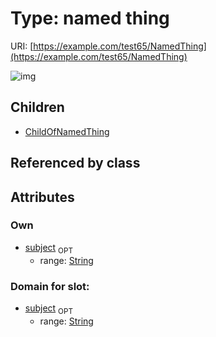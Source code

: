 
# Type: named thing




URI: [https://example.com/test65/NamedThing](https://example.com/test65/NamedThing)


![img](http://yuml.me/diagram/nofunky;dir:TB/class/[NamedThing&#124;subject:string%20%3F]^-[ChildOfNamedThing],[ChildOfNamedThing])

## Children

 * [ChildOfNamedThing](ChildOfNamedThing.md)

## Referenced by class


## Attributes


### Own

 * [subject](subject.md)  <sub>OPT</sub>
    * range: [String](types/String.md)

### Domain for slot:

 * [subject](subject.md)  <sub>OPT</sub>
    * range: [String](types/String.md)
